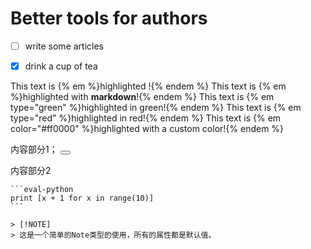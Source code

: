 # Better tools for authors

*   [ ]  write some articles
*   [x]  drink a cup of tea



This text is {% em %}highlighted !{% endem %}
This text is {% em %}highlighted with **markdown**!{% endem %}
This text is {% em type="green" %}highlighted in green!{% endem %}
This text is {% em type="red" %}highlighted in red!{% endem %}
This text is {% em color="#ff0000" %}highlighted with a custom color!{% endem %}



<!--sec data-title="标题1" data-id="section0" data-show=true ces-->
内容部分1；
<button class="section" target="section1" show="显示下一部分" hide="隐藏下一部分"></button>
<!--endsec-->
<!--sec data-title="标题2" data-id="section1" data-show=true ces-->
内容部分2
<!--endsec-->



```
​```eval-python
print [x + 1 for x in range(10)]
​```
```

```
> [!NOTE]
> 这是一个简单的Note类型的使用，所有的属性都是默认值。
```